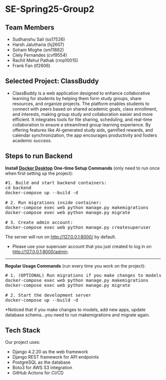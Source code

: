 # SE-Spring25-Group2

## Team Members
- Sudhanshu Sali (ss17526)
- Harsh Jalutharia (hj2607)
- Soham Moghe (sm11882)
- Clely Fernandes (cvf9554)
- Rachit Mehul Pathak (rmp10015)
- Frank Fan (lf2606)

## Selected Project: ClassBuddy

- ClassBuddy is a web application designed to enhance collaborative learning for students by helping them form study groups, share resources, and organize projects. The platform enables students to connect with peers based on shared academic goals, class enrollment, and interests, making group study and collaboration easier and more efficient. It integrates tools for file sharing, scheduling, and real-time collaboration to ensure a streamlined group learning experience. By offering features like AI-generated study aids, gamified rewards, and calendar synchronization, the app encourages productivity and fosters academic success.

## Steps to run Backend
**Install [Docker Desktop](https://www.docker.com/products/docker-desktop/)**
**One-time Setup Commands** (only need to run once when first setting up the project):

<pre>#1. Build and start backend containers:
cd backend
docker-compose up --build -d

# 2. Run migrations inside container:
docker-compose exec web python manage.py makemigrations
docker-compose exec web python manage.py migrate

# 3. Create admin account:
docker-compose exec web python manage.py createsuperuser
</pre>

The server will run on http://127.0.0.1:8000/ by default.
- Please use your superuser account that you just created to log in on http://127.0.0.1:8000/admin.

---

**Regular Usage Commands** (run every time you work on the project):
<pre>
# 1. (OPTIONAL) Run migrations if you make changes to models, add new apps, update database schema etc. 
docker-compose exec web python manage.py makemigrations
docker-compose exec web python manage.py migrate

# 2. Start the development server
docker-compose up --build -d
</pre>

*Noticed that if you make changes to models, add new apps, update database schema...you need to run makemigrations and migrate again.


## Tech Stack
Our project uses:
- Django 4.2.20 as the web framework
- Django REST framework for API endpoints
- PostgreSQL as the database
- Boto3 for AWS S3 integration
- GitHub Actions for CI/CD
  
